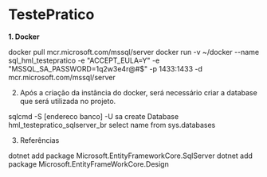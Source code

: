 # TestePratico

<b> 1. Docker </b>

docker pull mcr.microsoft.com/mssql/server
docker run -v ~/docker --name sql_hml_testepratico -e "ACCEPT_EULA=Y" -e "MSSQL_SA_PASSWORD=1q2w3e4r@#$" -p 1433:1433 -d mcr.microsoft.com/mssql/server

2. Após a criação da instância do docker, será necessário criar a database que será utilizada no projeto.

sqlcmd -S [endereco banco] -U sa
create Database hml_testepratico_sqlserver_br
select name from sys.databases

3. Referências

dotnet add package Microsoft.EntityFrameworkCore.SqlServer
dotnet add package Microsoft.EntityFrameWorkCore.Design
